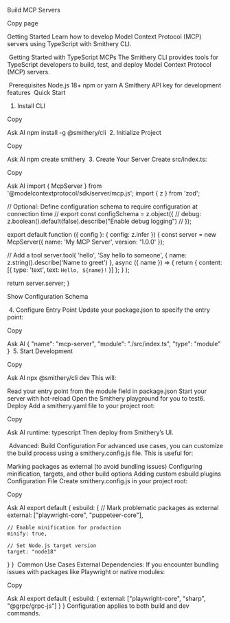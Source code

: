 Build MCP Servers

Copy page

Getting Started
Learn how to develop Model Context Protocol (MCP) servers using TypeScript with Smithery CLI.

​
Getting Started with TypeScript MCPs
The Smithery CLI provides tools for TypeScript developers to build, test, and deploy Model Context Protocol (MCP) servers.

​
Prerequisites
Node.js 18+
npm or yarn
A Smithery API key for development features
​
Quick Start
​
1. Install CLI

Copy

Ask AI
npm install -g @smithery/cli
​
2. Initialize Project

Copy

Ask AI
npm create smithery
​
3. Create Your Server
Create src/index.ts:


Copy

Ask AI
import { McpServer } from '@modelcontextprotocol/sdk/server/mcp.js';
import { z } from 'zod';

// Optional: Define configuration schema to require configuration at connection time
// export const configSchema = z.object({
//   debug: z.boolean().default(false).describe("Enable debug logging")
// });

export default function ({ config }: { config: z.infer<typeof configSchema> }) {
  const server = new McpServer({
    name: 'My MCP Server',
    version: '1.0.0'
  });

  // Add a tool
  server.tool(
    'hello',
    'Say hello to someone',
    {
      name: z.string().describe('Name to greet')
    },
    async ({ name }) => {
      return {
        content: [{ type: 'text', text: `Hello, ${name}!` }]
      };
    }
  );

  return server.server;
}

Show Configuration Schema

​
4. Configure Entry Point
Update your package.json to specify the entry point:


Copy

Ask AI
{
  "name": "mcp-server",
  "module": "./src/index.ts",
  "type": "module"
}
​
5. Start Development

Copy

Ask AI
npx @smithery/cli dev
This will:

Read your entry point from the module field in package.json
Start your server with hot-reload
Open the Smithery playground for you to test
​
6. Deploy
Add a smithery.yaml file to your project root:


Copy

Ask AI
runtime: typescript
Then deploy from Smithery’s UI.

​
Advanced: Build Configuration
For advanced use cases, you can customize the build process using a smithery.config.js file. This is useful for:

Marking packages as external (to avoid bundling issues)
Configuring minification, targets, and other build options
Adding custom esbuild plugins
​
Configuration File
Create smithery.config.js in your project root:


Copy

Ask AI
export default {
  esbuild: {
    // Mark problematic packages as external
    external: ["playwright-core", "puppeteer-core"],
    
    // Enable minification for production
    minify: true,
    
    // Set Node.js target version
    target: "node18"
  }
}
​
Common Use Cases
External Dependencies: If you encounter bundling issues with packages like Playwright or native modules:


Copy

Ask AI
export default {
  esbuild: {
    external: ["playwright-core", "sharp", "@grpc/grpc-js"]
  }
}
Configuration applies to both build and dev commands.